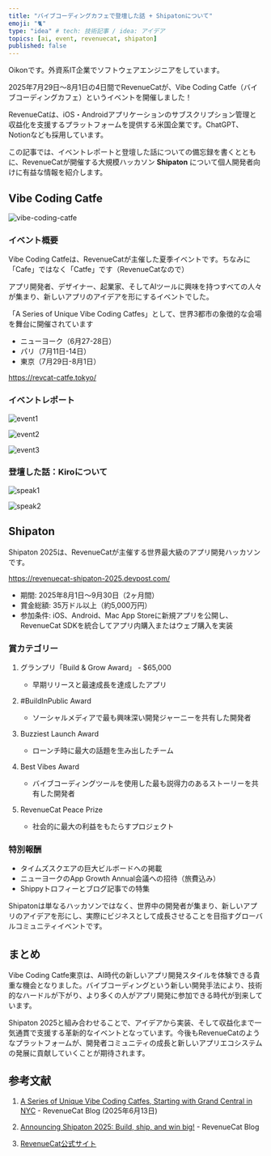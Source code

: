 ```yaml
---
title: "バイブコーディングカフェで登壇した話 + Shipatonについて"
emoji: "🐈"
type: "idea" # tech: 技術記事 / idea: アイデア
topics: [ai, event, revenuecat, shipaton]
published: false
---
```


Oikonです。外資系IT企業でソフトウェアエンジニアをしています。

2025年7月29日〜8月1日の4日間でRevenueCatが、Vibe Coding Catfe（バイブコーディングカフェ）というイベントを開催しました！

RevenueCatは、iOS・Androidアプリケーションのサブスクリプション管理と収益化を支援するプラットフォームを提供する米国企業です。ChatGPT、Notionなども採用しています。

この記事では、イベントレポートと登壇した話についての備忘録を書くとともに、RevenueCatが開催する大規模ハッカソン **Shipaton** について個人開発者向けに有益な情報を紹介します。

## Vibe Coding Catfe

![vibe-coding-catfe](/images/vibe-coding-catfe-report/vibe-coding-catfe.jpeg)

### イベント概要

Vibe Coding Catfeは、RevenueCatが主催した夏季イベントです。ちなみに「Cafe」ではなく「Catfe」です（RevenueCatなので）

アプリ開発者、デザイナー、起業家、そしてAIツールに興味を持つすべての人々が集まり、新しいアプリのアイデアを形にするイベントでした。

「A Series of Unique Vibe Coding Catfes」として、世界3都市の象徴的な会場を舞台に開催されています

- ニューヨーク（6月27-28日）
- パリ（7月11日-14日）
- 東京（7月29日-8月1日）

https://revcat-catfe.tokyo/

### イベントレポート

![event1](/images/vibe-coding-catfe-report/event1.jpeg)

![event2](/images/vibe-coding-catfe-report/event2.jpeg)

![event3](/images/vibe-coding-catfe-report/event3.jpeg)

### 登壇した話：Kiroについて

![speak1](/images/vibe-coding-catfe-report/speak1.JPG)

![speak2](/images/vibe-coding-catfe-report/speak2.JPG)


## Shipaton

Shipaton 2025は、RevenueCatが主催する世界最大級のアプリ開発ハッカソンです。

https://revenuecat-shipaton-2025.devpost.com/

- 期間: 2025年8月1日〜9月30日（2ヶ月間）
- 賞金総額: 35万ドル以上（約5,000万円）
- 参加条件: iOS、Android、Mac App Storeに新規アプリを公開し、RevenueCat SDKを統合してアプリ内購入またはウェブ購入を実装

### 賞カテゴリー

1. グランプリ「Build & Grow Award」 - $65,000
   - 早期リリースと最速成長を達成したアプリ

2. #BuildInPublic Award
   - ソーシャルメディアで最も興味深い開発ジャーニーを共有した開発者

3. Buzziest Launch Award
   - ローンチ時に最大の話題を生み出したチーム

4. Best Vibes Award
   - バイブコーディングツールを使用した最も説得力のあるストーリーを共有した開発者

5. RevenueCat Peace Prize
   - 社会的に最大の利益をもたらすプロジェクト

### 特別報酬
- タイムズスクエアの巨大ビルボードへの掲載
- ニューヨークのApp Growth Annual会議への招待（旅費込み）
- Shippyトロフィーとブログ記事での特集

Shipatonは単なるハッカソンではなく、世界中の開発者が集まり、新しいアプリのアイデアを形にし、実際にビジネスとして成長させることを目指すグローバルコミュニティイベントです。

## まとめ

Vibe Coding Catfe東京は、AI時代の新しいアプリ開発スタイルを体験できる貴重な機会となりました。バイブコーディングという新しい開発手法により、技術的なハードルが下がり、より多くの人がアプリ開発に参加できる時代が到来しています。

Shipaton 2025と組み合わせることで、アイデアから実装、そして収益化まで一気通貫で支援する革新的なイベントとなっています。今後もRevenueCatのようなプラットフォームが、開発者コミュニティの成長と新しいアプリエコシステムの発展に貢献していくことが期待されます。

## 参考文献

1. [A Series of Unique Vibe Coding Catfes, Starting with Grand Central in NYC](https://www.revenuecat.com/blog/growth/vibe-coding-catfe-road-to-shipaton/) - RevenueCat Blog (2025年6月13日)

2. [Announcing Shipaton 2025: Build, ship, and win big!](https://www.revenuecat.com/blog/company/shipaton-2025/) - RevenueCat Blog

3. [RevenueCat公式サイト](https://www.revenuecat.com/)
